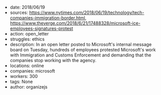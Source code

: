 - date: 2018/06/19
- sources: https://www.nytimes.com/2018/06/19/technology/tech-companies-immigration-border.html, https://www.theverge.com/2018/6/21/17488328/microsoft-ice-employees-signatures-protest
- action: open_letter
- struggles: ethics
- description: In an open letter posted to Microsoft's internal message board on Tuesday, hundreds of employees protested Microsoft's work with Immigration and Customs Enforcement and demanding that the companies stop working with the agency.
- locations: online
- companies: microsoft
- workers: 300
- tags: None
- author: organizejs
